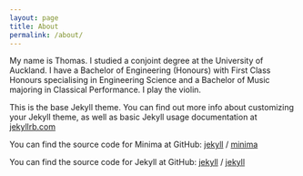 ```yaml
---
layout: page
title: About
permalink: /about/
---
```


My name is Thomas.
I studied a conjoint degree at the University of Auckland.
I have a Bachelor of Engineering (Honours) with First Class Honours specialising in Engineering Science and a Bachelor of Music majoring in Classical Performance. I play the violin.



This is the base Jekyll theme. You can find out more info about customizing your Jekyll theme, as well as basic Jekyll usage documentation at [jekyllrb.com](https://jekyllrb.com/)

You can find the source code for Minima at GitHub:
[jekyll][jekyll-organization] /
[minima](https://github.com/jekyll/minima)

You can find the source code for Jekyll at GitHub:
[jekyll][jekyll-organization] /
[jekyll](https://github.com/jekyll/jekyll)

[jekyll-organization]: https://github.com/jekyll

